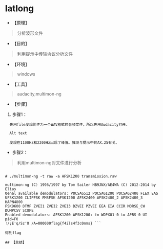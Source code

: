 
# latlong

* 【原理】
> 分析波形文件
  
* 【目的】
> 利用提示中传输协议分析文件
  
* 【环境】
> windows
  
* 【工具】
> audacity,multimon-ng
  
* 【步骤】
1. 步骤1：
```
  先用file发现附件为一个WAV格式的音频文件，所以先用Audacity打开。
  
  Alt text
  
  发现在1100Hz和2200Hz出现了峰值。推测与提示中的AX.25有关。
```

* 步骤2：
> 利用multimon-ng对文件进行分析
``` 

# ./multimon-ng -t raw -a AFSK1200 transmission.raw

multimon-ng (C) 1996/1997 by Tom Sailer HB9JNX/AE4WA (C) 2012-2014 by Elias
Oenal available demodulators: POCSAG512 POCSAG1200 POCSAG2400 FLEX EAS
UFSK1200 CLIPFSK FMSFSK AFSK1200 AFSK2400 AFSK2400_2 AFSK2400_3 HAPN4800
FSK9600 DTMF ZVEI1 ZVEI2 ZVEI3 DZVEI PZVEI EEA EIA CCIR MORSE_CW DUMPCSV SCOPE
Enabled demodulators: AFSK1200 AFSK1200: fm WDPX01-0 to APRS-0 UI pid=F0
!/;E'q/Sz'O /A=000000flag{f4ils4f3c0mms} ```

得到flag

## 【总结】
```